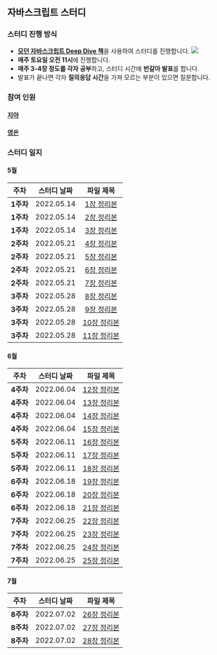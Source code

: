 ## 자바스크립트 스터디
### 스터디 진행 방식

- [**모던 자바스크립트 Deep Dive 책**](https://book.naver.com/bookdb/book_detail.nhn?bid=16710547)을 사용하여 스터디를 진행합니다.
    ![](https://velog.velcdn.com/images/cil05265/post/8b447e1e-2778-455d-8729-21da5eb712b4/image.png)
- **매주 토요일 오전 11시**에 진행합니다.
- **매주 3-4장 정도를 각자 공부**하고, 스터디 시간에 **번갈아 발표**를 합니다.
- 발표가 끝나면 각자 **질의응답 시간**을 가져 모르는 부분이 있으면 질문합니다.

### 참여 인원
#### [지아](https://github.com/yujiah-github)
#### [영은](https://github.com/yeun38)

### 스터디 일지
#### 5월
|주차|스터디 날짜|파일 제목|
|:-------:|:-------:|:-------:|
|**1주차**|2022.05.14|[1장 정리본](https://github.com/yujiah-github/JavascriptStudy/blob/main/%EC%A7%80%EC%95%84/1week/Chapter1.md)|
|**1주차**|2022.05.14|[2장 정리본](https://github.com/yujiah-github/JavascriptStudy/tree/main/%EC%A7%80%EC%95%84/1week/Chapter2.md)|
|**1주차**|2022.05.14|[3장 정리본](https://github.com/yujiah-github/JavascriptStudy/tree/main/%EC%A7%80%EC%95%84/1week/Chapter3.md)|
|**2주차**|2022.05.21|[4장 정리본](https://github.com/yujiah-github/JavascriptStudy/tree/main/%EC%A7%80%EC%95%84/2week/Chpater4.md)|
|**2주차**|2022.05.21|[5장 정리본](https://github.com/yujiah-github/JavascriptStudy/tree/main/%EC%A7%80%EC%95%84/2week/Chapter5.md)|
|**2주차**|2022.05.21|[6장 정리본](https://github.com/yujiah-github/JavascriptStudy/tree/main/%EC%A7%80%EC%95%84/2week/Chapter6.md)|
|**2주차**|2022.05.21|[7장 정리본](https://github.com/yujiah-github/JavascriptStudy/tree/main/%EC%A7%80%EC%95%84/2week/Chapter7.md)|
|**3주차**|2022.05.28|[8장 정리본](https://github.com/yujiah-github/JavascriptStudy/blob/main/%EC%A7%80%EC%95%84//3week/Chapter8.md)|
|**3주차**|2022.05.28|[9장 정리본](https://github.com/yujiah-github/JavascriptStudy/blob/main/%EC%A7%80%EC%95%84//3week/Chapter9.md)|
|**3주차**|2022.05.28|[10장 정리본](https://github.com/yujiah-github/JavascriptStudy/blob/main/%EC%A7%80%EC%95%84//3week/Chapter10.md)|
|**3주차**|2022.05.28|[11장 정리본](https://github.com/yujiah-github/JavascriptStudy/blob/main/%EC%A7%80%EC%95%84//3week/Chapter11.md)|

#### 6월
|주차|스터디 날짜|파일 제목|
|:-------:|:-------:|:-------:|
|**4주차**|2022.06.04|[12장 정리본](https://github.com/yujiah-github/JavascriptStudy/blob/main/%EC%A7%80%EC%95%84//4week/Chapter12.md)|
|**4주차**|2022.06.04|[13장 정리본](https://github.com/yujiah-github/JavascriptStudy/blob/main/%EC%A7%80%EC%95%84//4week/Chapter13.md)|
|**4주차**|2022.06.04|[14장 정리본](https://github.com/yujiah-github/JavascriptStudy/blob/main/%EC%A7%80%EC%95%84//4week/Chapter14.md)|
|**4주차**|2022.06.04|[15장 정리본](https://github.com/yujiah-github/JavascriptStudy/blob/main/%EC%A7%80%EC%95%84//4week/Chapter15.md)|
|**5주차**|2022.06.11|[16장 정리본](https://github.com/yujiah-github/JavascriptStudy/blob/main/%EC%A7%80%EC%95%84//5week/Chapter16.md)|
|**5주차**|2022.06.11|[17장 정리본](https://github.com/yujiah-github/JavascriptStudy/blob/main/%EC%A7%80%EC%95%84//5week/Chapter17.md)|
|**5주차**|2022.06.11|[18장 정리본](https://github.com/yujiah-github/JavascriptStudy/blob/main/%EC%A7%80%EC%95%84//5week/Chapter18.md)|
|**6주차**|2022.06.18|[19장 정리본](https://github.com/yujiah-github/JavascriptStudy/blob/main/%EC%A7%80%EC%95%84//6week/Chapter19.md)|
|**6주차**|2022.06.18|[20장 정리본](https://github.com/yujiah-github/JavascriptStudy/blob/main/%EC%A7%80%EC%95%84//6week/Chapter20.md)|
|**6주차**|2022.06.18|[21장 정리본](https://github.com/yujiah-github/JavascriptStudy/blob/main/%EC%A7%80%EC%95%84//6week/Chapter21.md)|
|**7주차**|2022.06.25|[22장 정리본](https://github.com/yujiah-github/JavascriptStudy/blob/main/%EC%A7%80%EC%95%84//7week/Chapter22.md)|
|**7주차**|2022.06.25|[23장 정리본](https://github.com/yujiah-github/JavascriptStudy/blob/main/%EC%A7%80%EC%95%84//7week/Chapter23.md)|
|**7주차**|2022.06.25|[24장 정리본](https://github.com/yujiah-github/JavascriptStudy/blob/main/%EC%A7%80%EC%95%84//7week/Chapter24.md)|
|**7주차**|2022.06.25|[25장 정리본](https://github.com/yujiah-github/JavascriptStudy/blob/main/%EC%A7%80%EC%95%84//7week/Chapter25.md)|

#### 7월
|주차|스터디 날짜|파일 제목|
|:-------:|:-------:|:-------:|
|**8주차**|2022.07.02|[26장 정리본](https://github.com/yujiah-github/JavascriptStudy/blob/main/%EC%A7%80%EC%95%84//8week/Chapter26.md)|
|**8주차**|2022.07.02|[27장 정리본](https://github.com/yujiah-github/JavascriptStudy/blob/main/%EC%A7%80%EC%95%84//8week/Chapter27.md)|
|**8주차**|2022.07.02|[28장 정리본](https://github.com/yujiah-github/JavascriptStudy/blob/main/%EC%A7%80%EC%95%84//8week/Chapter28.md)|